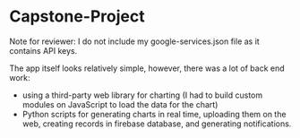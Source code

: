 # Capstone-Project

Note for reviewer: I do not include my google-services.json file as it contains API keys.

The app itself looks relatively simple, however, there was a lot of back end work:
- using a third-party web library for charting (I had to build custom modules on JavaScript to load the data for the chart)
- Python scripts for generating charts in real time, uploading them on the web, creating records in firebase database, and generating notifications. 
